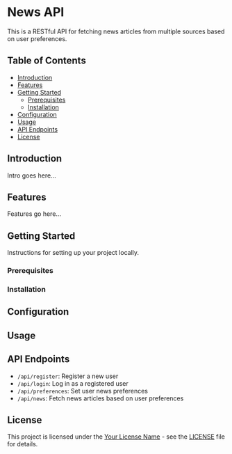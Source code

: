 # News API

This is a RESTful API for fetching news articles from multiple sources based on user preferences.

## Table of Contents
- [Introduction](#introduction)
- [Features](#features)
- [Getting Started](#getting-started)
  - [Prerequisites](#prerequisites)
  - [Installation](#installation)
- [Configuration](#configuration)
- [Usage](#usage)
- [API Endpoints](#api-endpoints)
- [License](#license)

## Introduction

Intro goes here...

## Features

Features go here...

## Getting Started

Instructions for setting up your project locally.

### Prerequisites



### Installation



## Configuration



## Usage



## API Endpoints


- `/api/register`: Register a new user
- `/api/login`: Log in as a registered user
- `/api/preferences`: Set user news preferences
- `/api/news`: Fetch news articles based on user preferences


## License

This project is licensed under the [Your License Name](LICENSE) - see the [LICENSE](LICENSE) file for details.
